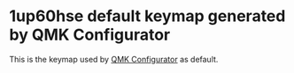 # 1up60hse default keymap generated by QMK Configurator

This is the keymap used by [QMK Configurator](https://config.qmk.fm/#/1upkeyboards/1up60hse/LAYOUT_60_ansi) as default.  

